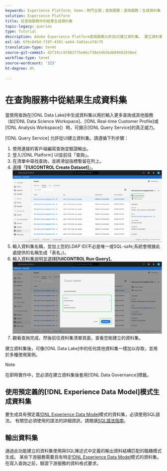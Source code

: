 ```yaml
---
keywords: Experience Platform; home；熱門主題；查詢服務；查詢服務；生成資料集；生成資料集；建立資料集；
solution: Experience Platform
title: 從查詢服務中的結果生成資料集
topic-legacy: queries
type: Tutorial
description: Adobe Experience Platform查詢服務允許從UI建立資料集。 建立資料集後，可像Data Lake中的任何其他資料集一樣加以存取，並用於多種使用案例。
exl-id: 6f6c049d-f19f-4161-aeb4-3a01eca7dc75
translation-type: tm+mt
source-git-commit: d2f19cc97082f75e66cf38e54b5bdb89482930ed
workflow-type: tm+mt
source-wordcount: '323'
ht-degree: 0%

---
```


# 在查詢服務中從結果生成資料集

當使用查詢在[!DNL Data Lake]中生成資料集以用於輸入更多查詢或其他服務（如[!DNL Data Science Workspace]、[!DNL Real-time Customer Profile]或[!DNL Analysis Workspace]）時，可揭示[!DNL Query Service]的真正威力。

[!DNL Query Service] 允許從UI建立資料集。請遵循下列步驟：

1. 使用連接的客戶端編寫查詢並驗證輸出。
2. 登入[!DNL Platform] UI並前往「查詢」。
3. 在清單中尋找查詢，並將滑鼠指標暫留在列上。
4. 選擇「**[!UICONTROL Create Dataset]**」。![影像](../images/ui/create-datasets/output-dataset.png)
5. 輸入資料集名稱，並加上您的LDAP ID(不必是唯一或SQL-safe;系統會根據此處提供的名稱生成「表名」)。
6. 輸入資料集說明並選擇&#x200B;**[!UICONTROL Run Query]**。![影像](../images/ui/create-datasets/run-query.png)
7. 觀看查詢完成，然後前往資料集清單頁面，查看您剛建立的資料集。

建立資料集後，可像[!DNL Data Lake]中的任何其他資料集一樣加以存取，並用於多種使用案例。

>[!NOTE]
>
>在即時實作中，您必須在建立資料集後套用[!DNL Data Governance]標籤。

## 使用預定義的[!DNL Experience Data Model]模式生成資料集

要生成具有預定義[!DNL Experience Data Model](XDM)模式的資料集，必須使用SQL語法。 有關您必須使用的語法的詳細資訊，請閱讀[SQL語法指南](../sql/syntax.md#create-table-as-select)。

## 輸出資料集

通過此功能建立的資料集使用與SQL陳述式中定義的輸出資料結構匹配的臨機模式生成。 某些下游服務需要具有特定[!DNL Experience Data Model](XDM)模式的資料集。 在寫入查詢之前，驗證下游服務的資料格式要求。
